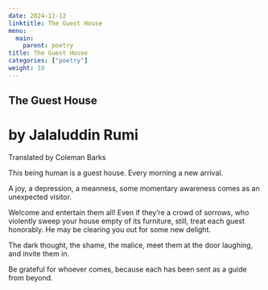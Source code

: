 ```yaml
---
date: 2024-11-12
linktitle: The Guest House
menu:
  main:
    parent: poetry
title: The Guest House
categories: ["poetry"]
weight: 10
---
```


## The Guest House

# by Jalaluddin Rumi

Translated by Coleman Barks

This being human is a guest house.
Every morning a new arrival.

A joy, a depression, a meanness,
some momentary awareness comes
as an unexpected visitor.

Welcome and entertain them all!
Even if they’re a crowd of sorrows,
who violently sweep your house
empty of its furniture,
still, treat each guest honorably.
He may be clearing you out
for some new delight.

The dark thought, the shame, the malice,
meet them at the door laughing,
and invite them in.

Be grateful for whoever comes,
because each has been sent
as a guide from beyond.
